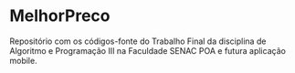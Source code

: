 # MelhorPreco
Repositório com os códigos-fonte do Trabalho Final da disciplina de Algoritmo e Programação III na Faculdade SENAC POA e futura aplicação mobile.
